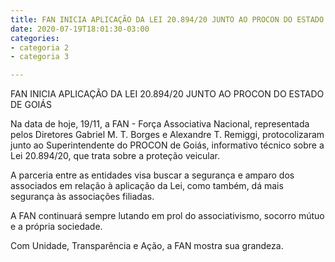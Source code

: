 ```yaml
---
title: FAN INICIA APLICAÇÃO DA LEI 20.894/20 JUNTO AO PROCON DO ESTADO DE GOIÁS
date: 2020-07-19T18:01:30-03:00
categories:
- categoria 2
- categoria 3

---
```

FAN INICIA APLICAÇÃO DA LEI 20.894/20 JUNTO AO PROCON DO ESTADO DE GOIÁS

Na data de hoje, 19/11, a FAN - Força Associativa Nacional, representada pelos Diretores Gabriel M. T. Borges e Alexandre T. Remiggi, protocolizaram junto ao Superintendente do PROCON de Goiás, informativo técnico sobre a Lei 20.894/20, que trata sobre a proteção veicular.

A parceria entre as entidades visa buscar a segurança e amparo dos associados em relação à aplicação da Lei, como também, dá mais segurança às associações filiadas.

A FAN continuará sempre lutando em prol do associativismo, socorro mútuo e a própria sociedade.

Com Unidade, Transparência e Ação, a FAN mostra sua grandeza.